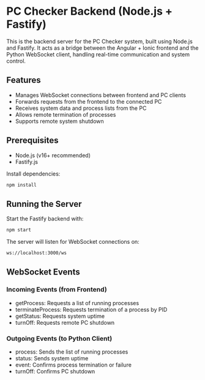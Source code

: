 # PC Checker Backend (Node.js + Fastify)

This is the backend server for the PC Checker system, built using Node.js and Fastify. It acts as a bridge between the Angular + Ionic frontend and the Python WebSocket client, handling real-time communication and system control.

## Features
- Manages WebSocket connections between frontend and PC clients
- Forwards requests from the frontend to the connected PC
- Receives system data and process lists from the PC
- Allows remote termination of processes
- Supports remote system shutdown

## Prerequisites
- Node.js (v16+ recommended)
- Fastify.js

Install dependencies:
```bash
npm install
```

## Running the Server
Start the Fastify backend with:
```bash
npm start
```
The server will listen for WebSocket connections on:
```bash
ws://localhost:3000/ws
```

## WebSocket Events
### Incoming Events (from Frontend)
- getProcess: Requests a list of running processes
- terminateProcess: Requests termination of a process by PID
- getStatus: Requests system uptime
- turnOff: Requests remote PC shutdown

### Outgoing Events (to Python Client)
- process: Sends the list of running processes
- status: Sends system uptime
- event: Confirms process termination or failure
- turnOff: Confirms PC shutdown


